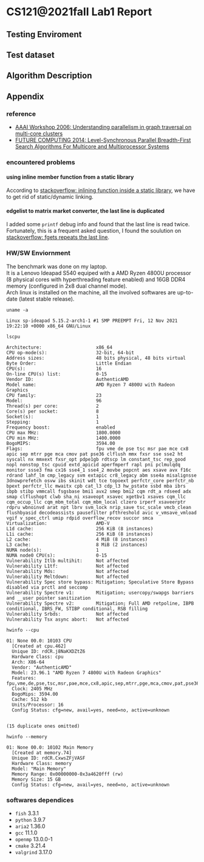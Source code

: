 # CS121@2021fall Lab1 Report

## Testing Enviroment

## Test dataset

## Algorithm Description

## Appendix

### reference

- [AAAI Workshop 2006: Understanding parallelism in graph traversal on multi-core clusters](https://www.aaai.org/Papers/Workshops/2006/WS-06-08/WS06-08-007.pdf)
- [FUTURE COMPUTING 2014: Level-Synchronous Parallel Breadth-First Search Algorithms For Multicore and Multiprocessor Systems](https://web.archive.org/web/20190329160129if_/https://pdfs.semanticscholar.org/cde0/420a117f8643d066cdcd60c95d5ca39a1082.pdf)

### encountered problems

#### using inline member function from a static library

According to [stackoverflow: inlining function inside a static library](https://stackoverflow.com/questions/53114164/inlining-class-methods-inside-a-static-library),
we have to get rid of static/dynamic linking.

#### edgelist to matrix market converter, the last line is duplicated

I added some `printf` debug info and found that the last line is read twice.  
Fortunately, this is a frequent asked question, I found the soulution on
[stackoverflow: fgets repeats the last line](https://stackoverflow.com/questions/1642789/fgets-in-c-repeats-last-line).

### HW/SW Enviornment

The benchmark was done on my laptop.  
It is a Lenovo Ideapad S540 equiped with a AMD Ryzen 4800U processor (8 physical cores with hyperthreading feature enabled) and 16GB DDR4 memory (configured in 2x8 dual channel mode).  
Arch linux is installed on the machine, all the involved softwares are up-to-date (latest stable release).

```plaintext
uname -a

Linux sp-ideapad 5.15.2-arch1-1 #1 SMP PREEMPT Fri, 12 Nov 2021 19:22:10 +0000 x86_64 GNU/Linux
```

```plaintext
lscpu

Architecture:                    x86_64
CPU op-mode(s):                  32-bit, 64-bit
Address sizes:                   48 bits physical, 48 bits virtual
Byte Order:                      Little Endian
CPU(s):                          16
On-line CPU(s) list:             0-15
Vendor ID:                       AuthenticAMD
Model name:                      AMD Ryzen 7 4800U with Radeon Graphics
CPU family:                      23
Model:                           96
Thread(s) per core:              2
Core(s) per socket:              8
Socket(s):                       1
Stepping:                        1
Frequency boost:                 enabled
CPU max MHz:                     1800.0000
CPU min MHz:                     1400.0000
BogoMIPS:                        3594.00
Flags:                           fpu vme de pse tsc msr pae mce cx8 apic sep mtrr pge mca cmov pat pse36 clflush mmx fxsr sse sse2 ht syscall nx mmxext fxsr_opt pdpe1gb rdtscp lm constant_tsc rep_good nopl nonstop_tsc cpuid extd_apicid aperfmperf rapl pni pclmulqdq monitor ssse3 fma cx16 sse4_1 sse4_2 movbe popcnt aes xsave avx f16c rdrand lahf_lm cmp_legacy svm extapic cr8_legacy abm sse4a misalignsse 3dnowprefetch osvw ibs skinit wdt tce topoext perfctr_core perfctr_nb bpext perfctr_llc mwaitx cpb cat_l3 cdp_l3 hw_pstate ssbd mba ibrs ibpb stibp vmmcall fsgsbase bmi1 avx2 smep bmi2 cqm rdt_a rdseed adx smap clflushopt clwb sha_ni xsaveopt xsavec xgetbv1 xsaves cqm_llc cqm_occup_llc cqm_mbm_total cqm_mbm_local clzero irperf xsaveerptr rdpru wbnoinvd arat npt lbrv svm_lock nrip_save tsc_scale vmcb_clean flushbyasid decodeassists pausefilter pfthreshold avic v_vmsave_vmload vgif v_spec_ctrl umip rdpid overflow_recov succor smca
Virtualization:                  AMD-V
L1d cache:                       256 KiB (8 instances)
L1i cache:                       256 KiB (8 instances)
L2 cache:                        4 MiB (8 instances)
L3 cache:                        8 MiB (2 instances)
NUMA node(s):                    1
NUMA node0 CPU(s):               0-15
Vulnerability Itlb multihit:     Not affected
Vulnerability L1tf:              Not affected
Vulnerability Mds:               Not affected
Vulnerability Meltdown:          Not affected
Vulnerability Spec store bypass: Mitigation; Speculative Store Bypass disabled via prctl and seccomp
Vulnerability Spectre v1:        Mitigation; usercopy/swapgs barriers and __user pointer sanitization
Vulnerability Spectre v2:        Mitigation; Full AMD retpoline, IBPB conditional, IBRS_FW, STIBP conditional, RSB filling
Vulnerability Srbds:             Not affected
Vulnerability Tsx async abort:   Not affected
```

```plaintext
hwinfo --cpu

01: None 00.0: 10103 CPU
  [Created at cpu.462]
  Unique ID: rdCR.j8NaKXDZtZ6
  Hardware Class: cpu
  Arch: X86-64
  Vendor: "AuthenticAMD"
  Model: 23.96.1 "AMD Ryzen 7 4800U with Radeon Graphics"
  Features: fpu,vme,de,pse,tsc,msr,pae,mce,cx8,apic,sep,mtrr,pge,mca,cmov,pat,pse36,clflush,mmx,fxsr,sse,sse2,ht,syscall,nx,mmxext,fxsr_opt,pdpe1gb,rdtscp,lm,constant_tsc,rep_good,nopl,nonstop_tsc,cpuid,extd_apicid,aperfmperf,rapl,pni,pclmulqdq,monitor,ssse3,fma,cx16,sse4_1,sse4_2,movbe,popcnt,aes,xsave,avx,f16c,rdrand,lahf_lm,cmp_legacy,svm,extapic,cr8_legacy,abm,sse4a,misalignsse,3dnowprefetch,osvw,ibs,skinit,wdt,tce,topoext,perfctr_core,perfctr_nb,bpext,perfctr_llc,mwaitx,cpb,cat_l3,cdp_l3,hw_pstate,ssbd,mba,ibrs,ibpb,stibp,vmmcall,fsgsbase,bmi1,avx2,smep,bmi2,cqm,rdt_a,rdseed,adx,smap,clflushopt,clwb,sha_ni,xsaveopt,xsavec,xgetbv1,xsaves,cqm_llc,cqm_occup_llc,cqm_mbm_total,cqm_mbm_local,clzero,irperf,xsaveerptr,rdpru,wbnoinvd,arat,npt,lbrv,svm_lock,nrip_save,tsc_scale,vmcb_clean,flushbyasid,decodeassists,pausefilter,pfthreshold,avic,v_vmsave_vmload,vgif,v_spec_ctrl,umip,rdpid,overflow_recov,succor,smca
  Clock: 2405 MHz
  BogoMips: 3594.00
  Cache: 512 kb
  Units/Processor: 16
  Config Status: cfg=new, avail=yes, need=no, active=unknown


(15 duplicate ones omitted)
```

```plaintext
hwinfo --memory

01: None 00.0: 10102 Main Memory
  [Created at memory.74]
  Unique ID: rdCR.CxwsZFjVASF
  Hardware Class: memory
  Model: "Main Memory"
  Memory Range: 0x00000000-0x3a4620fff (rw)
  Memory Size: 15 GB
  Config Status: cfg=new, avail=yes, need=no, active=unknown
```

### softwares dependices

- `fish` 3.3.1
- `python` 3.9.7
- `aria2` 1.36.0
- `gcc` 11.1.0
- `openmp` 13.0.0-1
- `cmake` 3.21.4
- `valgrind` 3.17.0
